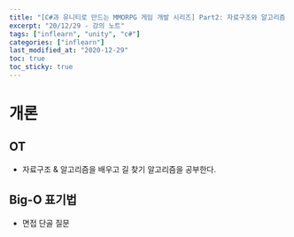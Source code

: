 ```yaml
---
title: "[C#과 유니티로 만드는 MMORPG 게임 개발 시리즈] Part2: 자료구조와 알고리즘 강의 노트"
excerpt: "20/12/29 - 강의 노트"
tags: ["inflearn", "unity", "c#"]
categories: ["inflearn"]
last_modified_at: "2020-12-29"
toc: true
toc_sticky: true
---
```

# 개론
## OT
* 자료구조 & 알고리즘을 배우고 길 찾기 알고리즘을 공부한다.
&nbsp;

## Big-O 표기법
* 면접 단골 질문

